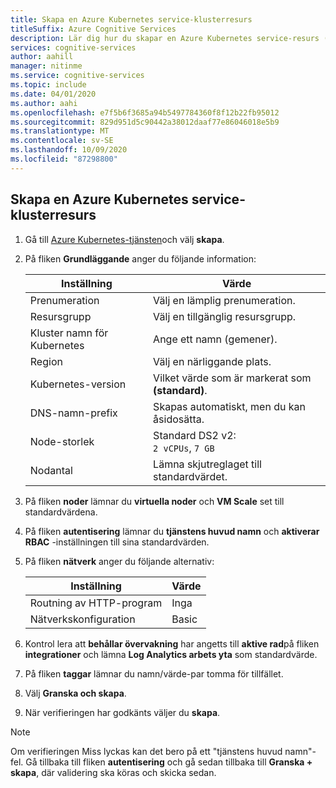 ```yaml
---
title: Skapa en Azure Kubernetes service-klusterresurs
titleSuffix: Azure Cognitive Services
description: Lär dig hur du skapar en Azure Kubernetes service-resurs (AKS).
services: cognitive-services
author: aahill
manager: nitinme
ms.service: cognitive-services
ms.topic: include
ms.date: 04/01/2020
ms.author: aahi
ms.openlocfilehash: e7f5b6f3685a94b5497784360f8f12b22fb95012
ms.sourcegitcommit: 829d951d5c90442a38012daaf77e86046018e5b9
ms.translationtype: MT
ms.contentlocale: sv-SE
ms.lasthandoff: 10/09/2020
ms.locfileid: "87298800"
---
```

## <a name="create-an-azure-kubernetes-service-cluster-resource"></a>Skapa en Azure Kubernetes service-klusterresurs

1. Gå till [Azure Kubernetes-tjänsten](https://ms.portal.azure.com/#create/microsoft.aks)och välj **skapa**.

1. På fliken **Grundläggande** anger du följande information:

    |Inställning|Värde|
    |--|--|
    |Prenumeration|Välj en lämplig prenumeration.|
    |Resursgrupp|Välj en tillgänglig resursgrupp.|
    |Kluster namn för Kubernetes|Ange ett namn (gemener).|
    |Region|Välj en närliggande plats.|
    |Kubernetes-version|Vilket värde som är markerat som **(standard)**.|
    |DNS-namn-prefix|Skapas automatiskt, men du kan åsidosätta.|
    |Node-storlek|Standard DS2 v2:<br>`2 vCPUs`, `7 GB`|
    |Nodantal|Lämna skjutreglaget till standardvärdet.|

1. På fliken **noder** lämnar du **virtuella noder** och **VM Scale** set till standardvärdena.
1. På fliken **autentisering** lämnar du **tjänstens huvud namn** och **aktiverar RBAC** -inställningen till sina standardvärden.
1. På fliken **nätverk** anger du följande alternativ:

    |Inställning|Värde|
    |--|--|
    |Routning av HTTP-program|Inga|
    |Nätverkskonfiguration|Basic|

1. Kontrol lera att **behållar övervakning** har angetts till **aktive rad**på fliken **integrationer** och lämna **Log Analytics arbets yta** som standardvärde.
1. På fliken **taggar** lämnar du namn/värde-par tomma för tillfället.
1. Välj **Granska och skapa**.
1. När verifieringen har godkänts väljer du **skapa**.

> [!NOTE]
> Om verifieringen Miss lyckas kan det bero på ett "tjänstens huvud namn"-fel. Gå tillbaka till fliken **autentisering** och gå sedan tillbaka till **Granska + skapa**, där validering ska köras och skicka sedan.
